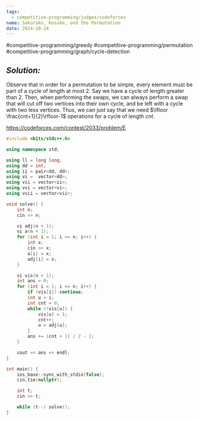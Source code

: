 ```yaml
---
tags:
  - competitive-programming/judges/codeforces
name: Sakurako, Kosuke, and the Permutation
date: 2024-10-24
---
```

#competitive-programming/greedy #competitive-programming/permutation #competitive-programming/graph/cycle-detection 
## _Solution:_
Observe that in order for a permutation to be simple, every element must be part of a cycle of length at most $2$. Say we have a cycle of length greater than $2$. Then, when performing the swaps, we can always perform a swap that will cut off two vertices into their own cycle, and be left with a cycle with two less vertices. Thus, we can just say that we need $\lfloor \frac{cnt+1}{2}\rfloor-1$ operations for a cycle of length $cnt$.

https://codeforces.com/contest/2033/problem/E
```cpp
#include <bits/stdc++.h>

using namespace std;

using ll = long long;
using dd = int;
using ii = pair<dd, dd>;
using vi =  vector<dd>;
using vii = vector<ii>;
using vvi = vector<vi>;
using vvii = vector<vii>;

void solve() {
    int n;
    cin >> n;

    vi adj(n + 1);
    vi a(n + 1);
    for (int i = 1; i <= n; i++) {
        int x;
        cin >> x;
        a[i] = x;
        adj[i] = x;
    }

    vi vis(n + 1);
    int ans = 0;
    for (int i = 1; i <= n; i++) {
        if (vis[i]) continue;
        int u = i;
        int cnt = 0;
        while (!vis[u]) {
            vis[u] = 1;
            cnt++;
            u = adj[u];
        }
        ans += (cnt + 1) / 2 - 1;
    }

    cout << ans << endl;
}

int main() {
    ios_base::sync_with_stdio(false);
    cin.tie(nullptr);

    int t;
    cin >> t;

    while (t--) solve();
}
```